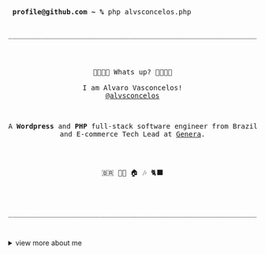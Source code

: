 <pre>
 <strong>profile@github.com ~ %</strong> php alvsconcelos.php
 <p align="center">________________________________________________________________</p>
 <p align="center" style="margin-bottom:0">🙋🏻🙋🏻 Whats up? 🙋🏻🙋🏻<br><br>I am Alvaro Vasconcelos!<br><a href="https://alvsconcelos.dev" target="_blank">@alvsconcelos</a></p>
 <p align="center"><samp>A <strong>Wordpress</strong> and <strong>PHP</strong> full-stack software engineer from Brazil<br>and E-commerce Tech Lead at <a href="https://www.genera.com.br">Genera</a>.</samp></p>
 <p align="center">🇧🇷 🏳️‍🌈 🏠 🎶 🐈‍⬛</p> 
 <p align="center">________________________________________________________________</p>
</pre>
<details>
<summary>
view more about me
 
</summary>

<pre>
<strong>profile@github.com ~ %</strong> php alvsconcelos.php --more<br>
▓▓▓▓ what i do

I've been working in software development for a long time, since my teenage years, so it's been nearly 11+ years. Being on it made me proficient in various programming languages such as PHP and JavaScript. Throughout this time, what has truly captivated me is working with WordPress and PHP, which has become my primary stack and what I enjoy the most. Despite my fondness for WordPress, I also work and love Node.JS, Laravel and Javascript.

▓▓▓▓ what i'm doing at moment

Lately I'm focused on release some ideas as open-source projects using PHP, Node.JS and Javascript. Not only for Wordpress, my mind is a fast-thinker 😅😂.

▓▓▓▓ contact

Don't forget to contact me if you have something interesting or some questions!
✉️✉️ <a href="mailto:contact@alvsconcelos.dev">contact@alvsconcelos.dev</a>
👥 <a href="https://linkedin.com/in/alvsconcelos/?utm_source=githubprofile">linkedin</a>
🌎 <a href="https://alvsconcelos.dev/?utm_source=githubprofile">alvsconcelos.dev</a>

▓▓▓▓ skills

▓▓ web technologies
PHP |  Wordpress |  Woocommerce |  Javascript |  Node.JS |  React.JS | HTML | CSS | SCSS | MySQL

▓▓ languages
+------------+--------------------+
| language   | proficiency        |
+------------+--------------------+
| Portuguese | Native             |
| English    | C2 <a href="https://cert.efset.org/Hfqsom">EFSET certified</a> |
+------------+--------------------+
</pre>
</details>

